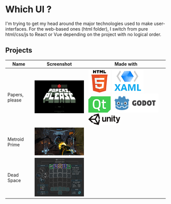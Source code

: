 # Which UI ?

I'm trying to get my head around the major technologies used to make user-interfaces. For the web-based ones (html folder), I switch from pure html/css/js to React or Vue depending on the project with no logical order.

## Projects

Name | Screenshot | Made with
--- | --- | ---
Papers, please | ![Papers please](doc/readme-img/papers-please.gif?raw=true) | ![HTML](doc/readme-img/html.png?raw=true) ![XAML](doc/readme-img/xaml.png?raw=true) ![QML](doc/readme-img/qt.png?raw=true) ![Godot](doc/readme-img/godot.png?raw=true) ![Unity](doc/readme-img/unity.png?raw=true)
Metroid Prime | ![Metroid Prime](doc/readme-img/metroid-prime.png?raw=true) | 
Dead Space | ![Dead space](doc/readme-img/dead-space.png?raw=true) | 
